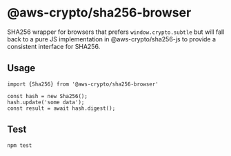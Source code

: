 # @aws-crypto/sha256-browser

SHA256 wrapper for browsers that prefers `window.crypto.subtle` but will
fall back to a pure JS implementation in @aws-crypto/sha256-js
to provide a consistent interface for SHA256.

## Usage

```
import {Sha256} from '@aws-crypto/sha256-browser'

const hash = new Sha256();
hash.update('some data');
const result = await hash.digest();

```

## Test

`npm test`
